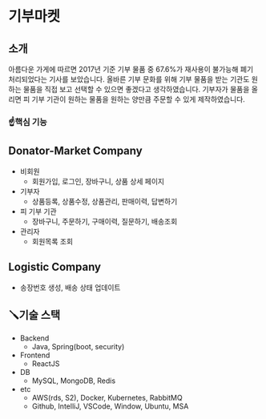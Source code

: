 # 기부마켓


## 소개

아름다운 가게에 따르면 2017년 기준 기부 물품 중 67.6%가 재사용이 불가능해 폐기 처리되었다는 기사를 보았습니다. 올바른 기부 문화를 위해 기부 물품을 받는 기관도 원하는 물품을 직접 보고 선택할 수 있으면 좋겠다고 생각하였습니다. 기부자가 물품을 올리면 피 기부 기관이 원하는 물품을 원하는 양만큼 주문할 수 있게 제작하였습니다.


### ☝️핵심 기능
## Donator-Market Company

- 비회원
    - 회원가입, 로그인, 장바구니, 상품 상세 페이지
- 기부자
    - 상품등록, 상품수정, 상품관리, 판매이력, 답변하기
- 피 기부 기관
    - 장바구니, 주문하기, 구매이력, 질문하기, 배송조회
- 관리자
    - 회원목록 조회

## Logistic Company

- 송장번호 생성, 배송 상태 업데이트



## 🪛기술 스택

- Backend
    - Java, Spring(boot, security)
- Frontend
    - ReactJS
- DB
    - MySQL, MongoDB, Redis
- etc
    - AWS(rds, S2), Docker, Kubernetes, RabbitMQ
    - Github, IntelliJ, VSCode, Window, Ubuntu, MSA
